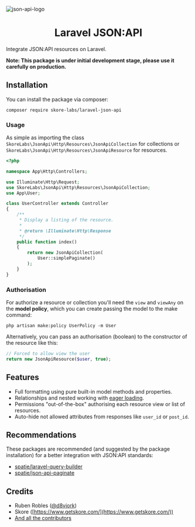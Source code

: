 ![json-api-logo](https://jsonapi.org/images/jsonapi.png)

<h1 align="center">Laravel JSON:API</h1>

Integrate JSON:API resources on Laravel.

**Note: This package is under initial development stage, please use it carefully on production.**

## Installation

You can install the package via composer:

```
composer require skore-labs/laravel-json-api
```

### Usage

As simple as importing the class `SkoreLabs\JsonApi\Http\Resources\JsonApiCollection` for collections or `SkoreLabs\JsonApi\Http\Resources\JsonApiResource` for resources.

```php
<?php

namespace App\Http\Controllers;

use Illuminate\Http\Request;
use SkoreLabs\JsonApi\Http\Resources\JsonApiCollection;
use App\User;

class UserController extends Controller
{
    /**
     * Display a listing of the resource.
     *
     * @return \Illuminate\Http\Response
     */
    public function index()
    {
        return new JsonApiCollection(
            User::simplePaginate()
        );
    }
}
```

### Authorisation

For authorize a resource or collection you'll need the `view` and `viewAny` on the **model policy**, which you can create passing the model to the make command:

```
php artisan make:policy UserPolicy -m User
```

Alternatively, you can pass an authorisation (boolean) to the constructor of the resource like this:

```php
// Forced to allow view the user
return new JsonApiResource($user, true);
```

## Features

- Full formatting using pure built-in model methods and properties.
- Relationships and nested working with [eager loading](https://laravel.com/docs/master/eloquent-relationships#eager-loading).
- Permissions "out-of-the-box" authorising each resource view or list of resources.
- Auto-hide not allowed attributes from responses like `user_id` or `post_id`.

## Recommendations

These packages are recommended (and suggested by the package installation) for a better integration with JSON:API standards:

- [spatie/laravel-query-builder](https://github.com/spatie/laravel-query-builder)
- [spatie/json-api-paginate](https://github.com/spatie/laravel-json-api-paginate)

## Credits

- Ruben Robles ([@d8vjork](https://github.com/d8vjork))
- Skore ([https://www.getskore.com/](https://www.getskore.com/))
- [And all the contributors](https://github.com/skore-labs/laravel-json-api/graphs/contributors)
